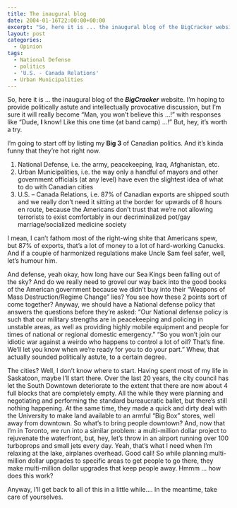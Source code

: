 ```yaml
---
title: The inaugural blog
date: 2004-01-16T22:00:00+00:00
excerpt: "So, here it is ... the inaugural blog of the BigCracker website. I'm hoping to provide politically astute and"
layout: post
categories:
  - Opinion
tags:
  - National Defense
  - politics
  - 'U.S. - Canada Relations'
  - Urban Municipalities
---
```

So, here it is &#8230; the inaugural blog of the _**BigCracker**_ website. I&#8217;m hoping to provide politically astute and intellectually provocative discussion, but I&#8217;m sure it will really become &#8220;Man, you won&#8217;t believe this &#8230;!&#8221; with responses like &#8220;Dude, **I** know! Like this one time (at band camp) &#8230;!&#8221; But, hey, it&#8217;s worth a try.

I&#8217;m going to start off by listing my **Big 3** of Canadian politics. And it&#8217;s kinda funny that they&#8217;re hot right now.

  1. National Defense, i.e. the army, peacekeeping, Iraq, Afghanistan, etc.
  2. Urban Municipalities, i.e. the way only a handful of mayors and other government officials (at any level) have even the slightest idea of what to do with Canadian cities
  3. U.S. &#8211; Canada Relations, i.e. 87% of Canadian exports are shipped south and we really don&#8217;t need it sitting at the border for upwards of 8 hours en route, because the Americans don&#8217;t trust that we&#8217;re not allowing terrorists to exist comfortably in our decriminalized pot/gay marriage/socialized medicine society

I mean, I can&#8217;t fathom most of the right-wing shite that Americans spew, but 87% of exports, that&#8217;s a lot of money to a lot of hard-working Canucks. And if a couple of harmonized regulations make Uncle Sam feel safer, well, let&#8217;s humour him.

And defense, yeah okay, how long have our Sea Kings been falling out of the sky? And do we really need to grovel our way back into the good books of the American government because we didn&#8217;t buy into their &#8220;Weapons of Mass Destruction/Regime Change&#8221; lies? You see how these 2 points sort of come together? Anyway, we should have a National defense policy that answers the questions before they&#8217;re asked: &#8220;Our National defense policy is such that our military strengths are in peacekeeping and policing in unstable areas, as well as providing highly mobile equipment and people for times of national or regional domestic emergency.&#8221; &#8220;So you won&#8217;t join our idiotic war against a weirdo who happens to control a lot of oil? That&#8217;s fine. We&#8217;ll let you know when we&#8217;re ready for you to do your part.&#8221; Whew, that actually sounded politically astute, to a certain degree.

The cities? Well, I don&#8217;t know where to start. Having spent most of my life in Saskatoon, maybe I&#8217;ll start there. Over the last 20 years, the city council has let the South Downtown deteriorate to the extent that there are now about 4 full blocks that are completely empty. All the while they were planning and negotiating and performing the standard bureaucratic ballet, but there&#8217;s still nothing happening. At the same time, they made a quick and dirty deal with the University to make land available to an armful &#8220;Big Box&#8221; stores, well away from downtown. So what&#8217;s to bring people downtown? And, now that I&#8217;m in Toronto, we run into a similar problem: a multi-million dollar project to rejuvenate the waterfront, but, hey, let&#8217;s throw in an airport running over 100 turboprops and small jets every day. Yeah, that&#8217;s what I need when I&#8217;m relaxing at the lake, airplanes overhead. Good call! So while planning multi-million dollar upgrades to specific areas to get people to go there, they make multi-million dollar upgrades that keep people away. Hmmm &#8230; how does this work?

Anyway, I&#8217;ll get back to all of this in a little while&#8230;. In the meantime, take care of yourselves.